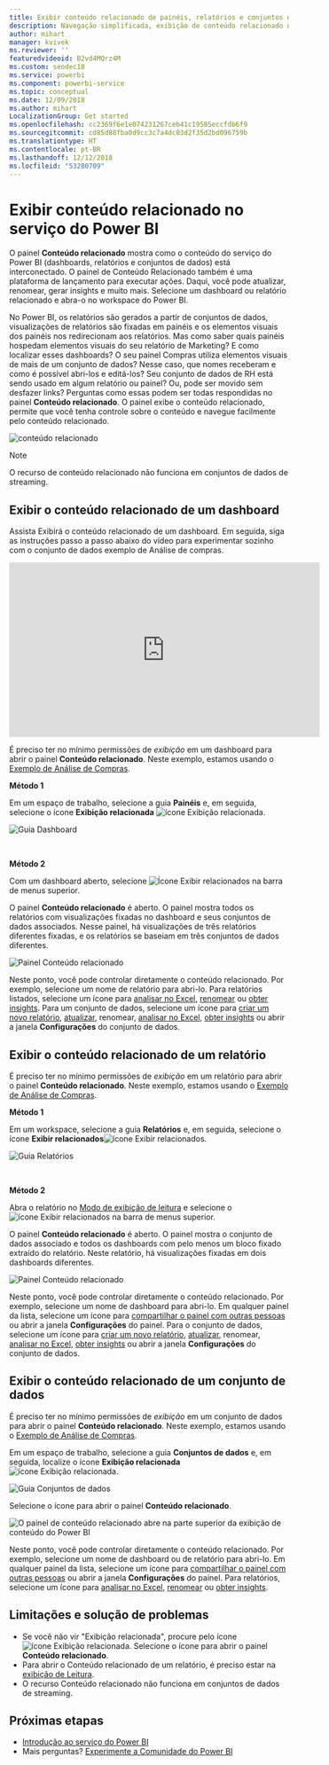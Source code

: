 ```yaml
---
title: Exibir conteúdo relacionado de painéis, relatórios e conjuntos de dados
description: Navegação simplificada, exibição de conteúdo relacionado nos dashboards, relatórios e conjuntos de dados
author: mihart
manager: kvivek
ms.reviewer: ''
featuredvideoid: B2vd4MQrz4M
ms.custom: seodec18
ms.service: powerbi
ms.component: powerbi-service
ms.topic: conceptual
ms.date: 12/09/2018
ms.author: mihart
LocalizationGroup: Get started
ms.openlocfilehash: cc2369f6e1e074231267ceb41c19585eccfdb6f9
ms.sourcegitcommit: cd85d88fba0d9cc3c7a4dc03d2f35d2bd096759b
ms.translationtype: HT
ms.contentlocale: pt-BR
ms.lasthandoff: 12/12/2018
ms.locfileid: "53280709"
---
```

# <a name="view-related-content-in-power-bi-service"></a>Exibir conteúdo relacionado no serviço do Power BI
O painel **Conteúdo relacionado** mostra como o conteúdo do serviço do Power BI (dashboards, relatórios e conjuntos de dados) está interconectado. O painel de Conteúdo Relacionado também é uma plataforma de lançamento para executar ações. Daqui, você pode atualizar, renomear, gerar insights e muito mais. Selecione um dashboard ou relatório relacionado e abra-o no workspace do Power BI.   

No Power BI, os relatórios são gerados a partir de conjuntos de dados, visualizações de relatórios são fixadas em painéis e os elementos visuais dos painéis nos redirecionam aos relatórios. Mas como saber quais painéis hospedam elementos visuais do seu relatório de Marketing? E como localizar esses dashboards? O seu painel Compras utiliza elementos visuais de mais de um conjunto de dados? Nesse caso, que nomes receberam e como é possível abri-los e editá-los? Seu conjunto de dados de RH está sendo usado em algum relatório ou painel? Ou, pode ser movido sem desfazer links? Perguntas como essas podem ser todas respondidas no painel **Conteúdo relacionado**.  O painel exibe o conteúdo relacionado, permite que você tenha controle sobre o conteúdo e navegue facilmente pelo conteúdo relacionado.

![conteúdo relacionado](./media/end-user-related/power-bi-view-related-dashboard-new.png)

> [!NOTE]
> O recurso de conteúdo relacionado não funciona em conjuntos de dados de streaming.
> 
> 

## <a name="view-related-content-for-a-dashboard"></a>Exibir o conteúdo relacionado de um dashboard
Assista Exibirá o conteúdo relacionado de um dashboard. Em seguida, siga as instruções passo a passo abaixo do vídeo para experimentar sozinho com o conjunto de dados exemplo de Análise de compras.

<iframe width="560" height="315" src="https://www.youtube.com/embed/B2vd4MQrz4M#t=3m05s" frameborder="0" allowfullscreen></iframe>


É preciso ter no mínimo permissões de *exibição* em um dashboard para abrir o painel **Conteúdo relacionado**. Neste exemplo, estamos usando o [Exemplo de Análise de Compras](../sample-procurement.md).

**Método 1**

Em um espaço de trabalho, selecione a guia **Painéis** e, em seguida, selecione o ícone **Exibição relacionada** ![ícone Exibição relacionada](./media/end-user-related/power-bi-view-related-icon-new.png).

![Guia Dashboard](./media/end-user-related/power-bi-view-related-dash-newer.png)

<br>

**Método 2**

Com um dashboard aberto, selecione   ![Ícone Exibir relacionados](./media/end-user-related/power-bi-view-related-new.png) na barra de menus superior.

O painel **Conteúdo relacionado** é aberto. O painel mostra todos os relatórios com visualizações fixadas no dashboard e seus conjuntos de dados associados. Nesse painel, há visualizações de três relatórios diferentes fixadas, e os relatórios se baseiam em três conjuntos de dados diferentes.

![Painel Conteúdo relacionado](./media/end-user-related/power-bi-view-related-dashboard-new.png)

Neste ponto, você pode controlar diretamente o conteúdo relacionado.  Por exemplo, selecione um nome de relatório para abri-lo.  Para relatórios listados, selecione um ícone para [analisar no Excel](../service-analyze-in-excel.md), [renomear](../service-rename.md) ou [obter insights](end-user-insights.md). Para um conjunto de dados, selecione um ícone para [criar um novo relatório](../service-report-create-new.md), [atualizar](../refresh-data.md), renomear, [analisar no Excel](../service-analyze-in-excel.md), [obter insights](end-user-insights.md) ou abrir a janela **Configurações** do conjunto de dados.  

## <a name="view-related-content-for-a-report"></a>Exibir o conteúdo relacionado de um relatório
É preciso ter no mínimo permissões de *exibição* em um relatório para abrir o painel **Conteúdo relacionado**. Neste exemplo, estamos usando o [Exemplo de Análise de Compras](../sample-procurement.md).

**Método 1**

Em um workspace, selecione a guia **Relatórios** e, em seguida, selecione o ícone **Exibir relacionados**![ícone Exibir relacionados](./media/end-user-related/power-bi-view-related-icon-new.png).

![Guia Relatórios](./media/end-user-related/power-bi-view-related-report-newer.png)

<br>

**Método 2**

Abra o relatório no [Modo de exibição de leitura](end-user-reading-view.md) e selecione o ![ícone Exibir relacionados](./media/end-user-related/power-bi-view-related-new.png) na barra de menus superior.

O painel **Conteúdo relacionado** é aberto. O painel mostra o conjunto de dados associado e todos os dashboards com pelo menos um bloco fixado extraído do relatório. Neste relatório, há visualizações fixadas em dois dashboards diferentes.

![Painel Conteúdo relacionado](./media/end-user-related/power-bi-view-related-report.png)

Neste ponto, você pode controlar diretamente o conteúdo relacionado.  Por exemplo, selecione um nome de dashboard para abri-lo.  Em qualquer painel da lista, selecione um ícone para [compartilhar o painel com outras pessoas](../service-share-dashboards.md) ou abrir a janela **Configurações** do painel. Para o conjunto de dados, selecione um ícone para [criar um novo relatório](../service-report-create-new.md), [atualizar](../refresh-data.md), renomear, [analisar no Excel](../service-analyze-in-excel.md), [obter insights](end-user-insights.md) ou abrir a janela **Configurações** do conjunto de dados.  

## <a name="view-related-content-for-a-dataset"></a>Exibir o conteúdo relacionado de um conjunto de dados
É preciso ter no mínimo permissões de *exibição* em um conjunto de dados para abrir o painel **Conteúdo relacionado**. Neste exemplo, estamos usando o [Exemplo de Análise de Compras](../sample-procurement.md).

Em um espaço de trabalho, selecione a guia **Conjuntos de dados** e, em seguida, localize o ícone **Exibição relacionada** ![ícone Exibição relacionada](./media/end-user-related/power-bi-view-related-icon-new.png).

![Guia Conjuntos de dados](./media/end-user-related/power-bi-view-related-dataset-newer.png)

Selecione o ícone para abrir o painel **Conteúdo relacionado**.

![O painel de conteúdo relacionado abre na parte superior da exibição de conteúdo do Power BI](media/end-user-related/power-bi-datasets.png)

Neste ponto, você pode controlar diretamente o conteúdo relacionado. Por exemplo, selecione um nome de dashboard ou de relatório para abri-lo.  Em qualquer painel da lista, selecione um ícone para [compartilhar o painel com outras pessoas](../service-share-dashboards.md) ou abrir a janela **Configurações** do painel. Para relatórios, selecione um ícone para [analisar no Excel](../service-analyze-in-excel.md), [renomear](../service-rename.md) ou [obter insights](end-user-insights.md).  

## <a name="limitations-and-troubleshooting"></a>Limitações e solução de problemas
* Se você não vir "Exibição relacionada", procure pelo ícone ![ícone Exibição relacionada](./media/end-user-related/power-bi-view-related-icon-new.png). Selecione o ícone para abrir o painel **Conteúdo relacionado**.
* Para abrir o Conteúdo relacionado de um relatório, é preciso estar na [exibição de Leitura](end-user-reading-view.md).
* O recurso Conteúdo relacionado não funciona em conjuntos de dados de streaming.

## <a name="next-steps"></a>Próximas etapas
* [Introdução ao serviço do Power BI](../service-get-started.md)
* Mais perguntas? [Experimente a Comunidade do Power BI](http://community.powerbi.com/)

